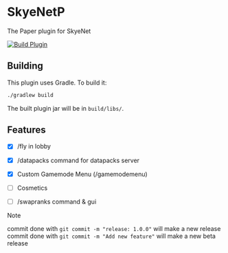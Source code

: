 # SkyeNetP
The Paper plugin for SkyeNet

[![Build Plugin](../../actions/workflows/build.yml/badge.svg)](../../actions/workflows/build.yml)

## Building
This plugin uses Gradle. To build it:
```bash
./gradlew build
```
The built plugin jar will be in `build/libs/`.

## Features
- [x] /fly in lobby
- [x] /datapacks command for datapacks server
- [x] Custom Gamemode Menu (/gamemodemenu)
- [ ] Cosmetics
- [ ] /swapranks command & gui


> [!NOTE]  
> commit done with `git commit -m "release: 1.0.0"` will make a new release
> commit done with `git commit -m "Add new feature"` will make a new beta release
